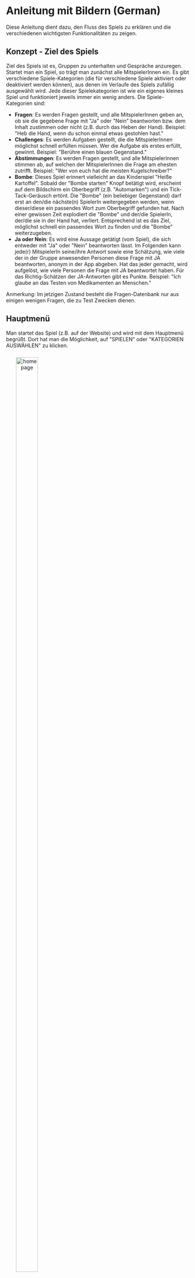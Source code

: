 # Anleitung mit Bildern (German)

Diese Anleitung dient dazu, den Fluss des Spiels zu erklären und die verschiedenen wichtigsten Funktionalitäten zu zeigen.

## Konzept - Ziel des Spiels

Ziel des Spiels ist es, Gruppen zu unterhalten und Gespräche anzuregen. Startet man ein Spiel, so trägt man zunächst alle MitspielerInnen ein. Es gibt verschiedene Spiele-Kategorien (die für verschiedene Spiele aktiviert oder deaktiviert werden können), aus denen im Verlaufe des Spiels zufällig ausgewählt wird. Jede dieser Spielekategorien ist wie ein eigenes kleines Spiel und funktioniert jeweils immer ein wenig anders. Die Spiele-Kategorien sind:

- **Fragen**: Es werden Fragen gestellt, und alle MitspielerInnen geben an, ob sie die gegebene Frage mit "Ja" oder "Nein" beantworten bzw. dem Inhalt zustimmen oder nicht (z.B. durch das Heben der Hand).
Beispiel: "Heb die Hand, wenn du schon einmal etwas gestohlen hast."
- **Challenges**: Es werden Aufgaben gestellt, die die MitspielerInnen möglichst schnell erfüllen müssen. Wer die Aufgabe als erstes erfüllt, gewinnt.
Beispiel: "Berühre einen blauen Gegenstand."
- **Abstimmungen**: Es werden Fragen gestellt, und alle MitspielerInnen stimmen ab, auf welchen der MitspielerInnen die Frage am ehesten zutrifft.
Beispiel: "Wer von euch hat die meisten Kugelschreiber?"
- **Bombe**: Dieses Spiel erinnert vielleicht an das Kinderspiel "Heiße Kartoffel". Sobald der "Bombe starten" Knopf betätigt wird, erscheint auf dem Bildschirm ein Oberbegriff (z.B. "Automarken") und ein Tick-Tack-Geräusch ertönt. Die "Bombe" (ein beliebiger Gegenstand) darf erst an den/die nächste(n) SpielerIn weitergegeben werden, wenn dieser/diese ein passendes Wort zum Oberbegriff gefunden hat. Nach einer gewissen Zeit explodiert die "Bombe" und der/die SpielerIn, der/die sie in der Hand hat, verliert. Entsprechend ist es das Ziel, möglichst schnell ein passendes Wort zu finden und die "Bombe" weiterzugeben.
- **Ja oder Nein**: Es wird eine Aussage getätigt (vom Spiel), die sich entweder mit "Ja" oder "Nein" beantworten lässt. Im Folgenden kann jede(r) MitspielerIn seine/ihre Antwort sowie eine Schätzung, wie viele der in der Gruppe anwesenden Personen diese Frage mit JA beantworten, anonym in der App abgeben. Hat das jeder gemacht, wird aufgelöst, wie viele Personen die Frage mit JA beantwortet haben. Für das Richtig-Schätzen der JA-Antworten gibt es Punkte.
Beispiel: "Ich glaube an das Testen von Medikamenten an Menschen."

Anmerkung: Im jetzigen Zustand besteht die Fragen-Datenbank nur aus einigen wenigen Fragen, die zu Test Zwecken dienen.

## Hauptmenü

Man startet das Spiel (z.B. auf der Website) und wird mit dem Hauptmenü begrüßt. Dort hat man die Möglichkeit, auf "SPIELEN" oder "KATEGORIEN AUSWÄHLEN" zu klicken.

<div align="center" style="display: inline-block; margin: 10px; text-align: center;">
    <img src="screenshots/home_page.png" alt="home page" width="80%">
    <p align="center" style="text-align: center;">Hauptmenü</p>
</div>

## Kategorien wählen

Entscheidet man sich dazu, auf "KATEGORIEN AUSWÄHLEN" zu drücken, so landet man auf einer Seite, auf der man auswählen kann, mit welchen Kategorien gespielt wird, sollte ein neues Spiel gestartet werden.

<div align="center" style="display: inline-block; margin: 10px; text-align: center;">
    <img src="screenshots/categories_page.png" alt="categories page" width="80%">
    <p align="center" style="text-align: center;">Kategorien-Auswählen-Seite: Jeweilige (De-)Aktivierung der verschiedenen Spiele-Kategorien</p>
</div>

## Ein neues Spiel starten

Klickt man auf "SPIELEN", so gibt es mehrere Möglichkeiten, was passiert:

- Hat man noch nie ein Spiel gestartet, so landet man direkt auf der Mitspieler-Seite, um ein neues Spiel zu starten und dort einzutragen, wer alles bei diesem mitspielt.
- Hat man bereits ein Spiel gestartet, so landet man auf der Spiele-Auswahl-Seite. Dort kann man entweder ein neues Spiel starten oder das letzte gespielte Spiel beim alten Stand fortsetzen.
- Hat man bereits mehrere Spiele gestartet in der Vergangenheit, so landet man auf der Spiele-Auswahl-Seite. Zusätzlich zu den oben genannten Möglichkeiten kann man sich auch eine verständliche Liste der alten Spiele anzeigen lassen (Alte-Spiele-Seite) und diese alten Spielstände fortführen oder löschen.
 
Einen alten Spielstand fortzusetzen, bedeutet, dass
- schon gespielte Fragen, Challenges, Abstimmungen und Bomben nicht nochmal kommen,
- und die Spielerliste und die damals aktivierten Kategorien des alten Spiels übernommen werden.

Anmerkung: Die Liste aktiver Mitspieler kann jederzeit im Spiel selbst verändert werden.

<div align="center" style="display: inline-block; margin: 10px; text-align: center;">
    <img src="screenshots/game_selection/game_selection_page.png" alt="game selection page" width="80%">
    <p align="center" style="text-align: center;">Spiele-Auswahl-Seite</p>
</div>
<div align="center" style="display: inline-block; margin: 10px; text-align: center;">
    <img src="screenshots/game_selection/current_players_page.png" alt="current players page" width="80%">
    <p align="center" style="text-align: center;">Mitspieler-Seite</p>
</div>
<div align="center" style="display: inline-block; margin: 10px; text-align: center;">
    <img src="screenshots/game_selection/old_games_list_page.png" alt="old games list page" width="80%">
    <p align="center" style="text-align: center;">Alte Spiele Liste</p>
</div>

## Das Spiel läuft - Bilder-Beispiele zu den einzelnen Kategorien

### Frage

<div align="center" style="display: inline-block; margin: 10px; text-align: center;">
    <img src="screenshots/question.png" alt="questions screen1" width="80%">
</div>

### Challenge

<div align="center" style="display: inline-block; margin: 10px; text-align: center;">
    <img src="screenshots/challenge/screen1.png" alt="challenge screen1" width="80%">
    <img src="screenshots/challenge/screen2.png" alt="challenge screen2" width="80%">
</div>

### Abstimmung

<div align="center" style="display: inline-block; margin: 10px; text-align: center;">
    <img src="screenshots/poll/screen1.png" alt="poll screen1" width="80%">
    <img src="screenshots/poll/screen2.png" alt="poll screen2" width="80%">
</div>

### Bombe

<div align="center" style="display: inline-block; margin: 10px; text-align: center;">
    <img src="screenshots/bomb/screen1.png" alt="bomb screen1" width="80%">
    <img src="screenshots/bomb/screen2.png" alt="bomb screen2" width="80%">
    <img src="screenshots/bomb/screen3.png" alt="bomb screen3" width="80%">
</div>

### Ja oder Nein

<div align="center" style="display: inline-block; margin: 10px; text-align: center;">
    <img src="screenshots/yesno/screen1.png" alt="yesno screen1" width="80%">
    <img src="screenshots/yesno/screen2.png" alt="yesno screen2" width="80%">
    <img src="screenshots/yesno/screen3.png" alt="yesno screen3" width="80%">
    <img src="screenshots/yesno/screen4.png" alt="yesno screen4" width="80%">
    <img src="screenshots/yesno/screen5.png" alt="yesno screen5" width="80%">
    <img src="screenshots/yesno/screen6.png" alt="yesno screen6" width="80%">
    <img src="screenshots/yesno/screen7.png" alt="yesno screen7" width="80%">
    <img src="screenshots/yesno/screen8.png" alt="yesno screen8" width="80%">
</div>
